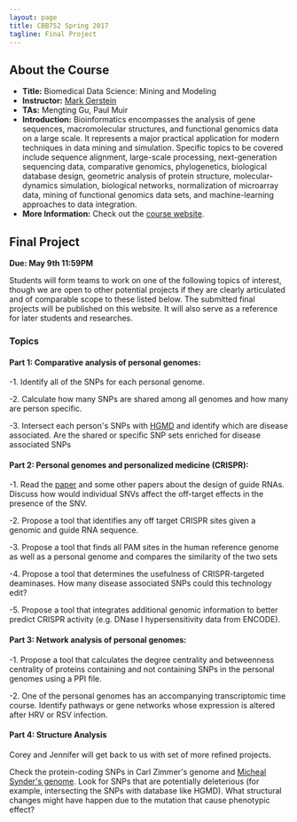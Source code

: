 ```yaml
---
layout: page
title: CBB752 Spring 2017
tagline: Final Project
---
```


About the Course
------------------
- **Title:** Biomedical Data Science: Mining and Modeling
- **Instructor:** [Mark Gerstein](<http://www.gersteinlab.org>)
- **TAs:** Mengting Gu, Paul Muir
- **Introduction:** Bioinformatics encompasses the analysis of gene sequences,
    macromolecular structures, and functional genomics data on a large scale. It
    represents a major practical application for modern techniques in data
    mining and simulation. Specific topics to be covered include sequence
    alignment, large-scale processing, next-generation sequencing data,
    comparative genomics, phylogenetics, biological database design, geometric
    analysis of protein structure, molecular-dynamics simulation, biological
    networks, normalization of microarray data, mining of functional genomics
    data sets, and machine-learning approaches to data integration.
- **More Information:** Check out the [course website](<http://cbb752b17.gersteinlab.org>).

Final Project
-----------------------

**Due: May 9th 11:59PM**

Students will form teams to work on one of the following topics of interest, though we are open to other potential projects if they are clearly articulated and of comparable scope to these listed below. The submitted final projects will be published on this website. It will also serve as a reference for later students and researches.

### Topics

#### Part 1: Comparative analysis of personal genomes:

-1. Identify all of the SNPs for each personal genome.

-2. Calculate how many SNPs are shared among all genomes and how many are person specific.

-3. Intersect each person's SNPs with [HGMD](<http://www.hgmd.cf.ac.uk/ac/index.php>) and identify which are disease associated. Are the shared or specific SNP sets enriched for disease associated SNPs

#### Part 2: Personal genomes and personalized medicine (CRISPR):
-1. Read the [paper](<http://palgrave.nature.com/nbt/journal/v34/n2/full/nbt.3437.html>) and some other papers about the design of guide RNAs. Discuss how would individual SNVs affect the off-target effects in the presence of the SNV. 

-2. Propose a tool that identifies any off target CRISPR sites given a genomic and guide RNA sequence.

-3. Propose a tool that finds all PAM sites in the human reference genome as well as a personal genome and compares the similarity of the two sets

-4. Propose a tool that determines the usefulness of CRISPR-targeted deaminases. How many disease associated SNPs could this technology edit?

-5. Propose a tool that integrates additional genomic information to better predict CRISPR activity (e.g. DNase I hypersensitivity data from ENCODE).

#### Part 3: Network analysis of personal genomes:
-1. Propose a tool that calculates the degree centrality and betweenness centrality of proteins containing and not containing SNPs in the personal genomes using a PPI file.

-2. One of the personal genomes has an accompanying transcriptomic time course. Identify pathways or gene networks whose expression is altered after HRV or RSV infection.

#### Part 4: Structure Analysis
Corey and Jennifer will get back to us with set of more refined projects.

Check the protein-coding SNPs in Carl Zimmer's genome and [Micheal Synder's genome](<http://www.cell.com/abstract/S0092-8674%2812%2900166-3>). Look for SNPs that are potentially deleterious (for example, intersecting the SNPs with database like HGMD). What structural changes might have happen due to the mutation that cause phenotypic effect? 



    
